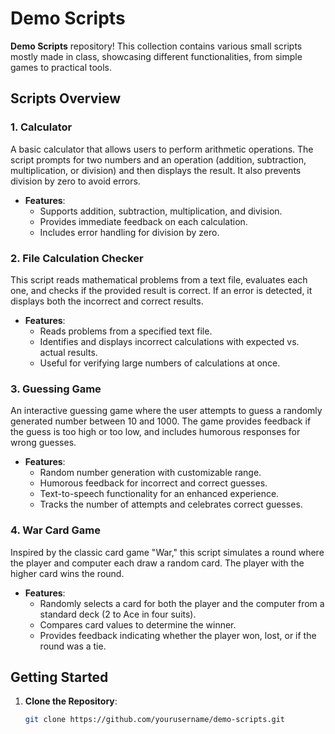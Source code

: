 # Demo Scripts

**Demo Scripts** repository! This collection contains various small scripts mostly made in class, showcasing different functionalities, from simple games to practical tools.

## Scripts Overview

### 1. Calculator
A basic calculator that allows users to perform arithmetic operations. The script prompts for two numbers and an operation (addition, subtraction, multiplication, or division) and then displays the result. It also prevents division by zero to avoid errors.

- **Features**:
  - Supports addition, subtraction, multiplication, and division.
  - Provides immediate feedback on each calculation.
  - Includes error handling for division by zero.

### 2. File Calculation Checker
This script reads mathematical problems from a text file, evaluates each one, and checks if the provided result is correct. If an error is detected, it displays both the incorrect and correct results.

- **Features**:
  - Reads problems from a specified text file.
  - Identifies and displays incorrect calculations with expected vs. actual results.
  - Useful for verifying large numbers of calculations at once.

### 3. Guessing Game
An interactive guessing game where the user attempts to guess a randomly generated number between 10 and 1000. The game provides feedback if the guess is too high or too low, and includes humorous responses for wrong guesses.

- **Features**:
  - Random number generation with customizable range.
  - Humorous feedback for incorrect and correct guesses.
  - Text-to-speech functionality for an enhanced experience.
  - Tracks the number of attempts and celebrates correct guesses.

### 4. War Card Game
Inspired by the classic card game "War," this script simulates a round where the player and computer each draw a random card. The player with the higher card wins the round.

- **Features**:
  - Randomly selects a card for both the player and the computer from a standard deck (2 to Ace in four suits).
  - Compares card values to determine the winner.
  - Provides feedback indicating whether the player won, lost, or if the round was a tie.
 

## Getting Started

1. **Clone the Repository**:
   ```bash
   git clone https://github.com/yourusername/demo-scripts.git
